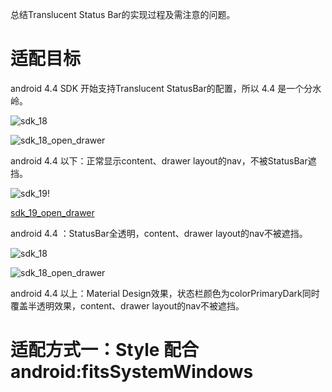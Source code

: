 总结Translucent Status Bar的实现过程及需注意的问题。

# 适配目标

android 4.4 SDK 开始支持Translucent StatusBar的配置，所以 4.4 是一个分水岭。

![sdk_18](/img/sdk_18.png)

![sdk_18_open_drawer](/img/sdk_18_open_drawer.png)

android 4.4 以下：正常显示content、drawer layout的nav，不被StatusBar遮挡。

![sdk_19](/img/sdk_19.png)!

[sdk_19_open_drawer](/img/sdk_19_open_drawer.png)

android 4.4 ：StatusBar全透明，content、drawer layout的nav不被遮挡。

![sdk_18](/img/sdk_21.png)

![sdk_18_open_drawer](/img/sdk_21_open_drawer.png)

android 4.4 以上：Material Design效果，状态栏颜色为colorPrimaryDark同时覆盖半透明效果，content、drawer layout的nav不被遮挡。

# 适配方式一：Style 配合 android:fitsSystemWindows
